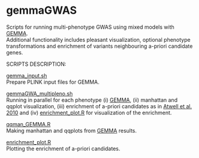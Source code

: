 # gemmaGWAS
Scripts for running multi-phenotype GWAS using mixed models with [GEMMA](https://github.com/genetics-statistics/GEMMA).<br/>
Additional functionality includes pleasant visualization, optional phenotype transformations and enrichment of variants neighbouring a-priori candidate genes.


SCRIPTS DESCRIPTION: <br/>

[gemma_input.sh](https://github.com/Dario-Galanti/multipheno_GWAS/blob/main/gemmaGWAS/gemma_input.sh)<br/>
Prepare PLINK input files for GEMMA.

[gemmaGWA_multipleno.sh](https://github.com/Dario-Galanti/multipheno_GWAS/blob/main/gemmaGWAS/gemmaGWA_multipleno.sh)<br/>
Running in parallel for each phenotype (i) [GEMMA](https://github.com/genetics-statistics/GEMMA), (ii) manhattan and qqplot visualization, (iii) enrichment of a-priori candidates as in [Atwell et al. 2010](https://www.nature.com/articles/nature08800) and (iv) [enrichment_plot.R](https://github.com/Dario-Galanti/multipheno_GWAS/blob/main/gemmaGWAS/enrichment_plot.R) for visualization of the enrichment.

[qqman_GEMMA.R](https://github.com/Dario-Galanti/multipheno_GWAS/blob/main/gemmaGWAS/qqman_GEMMA.R)<br/>
Making manhattan and qqplots from [GEMMA](https://github.com/genetics-statistics/GEMMA) results.

[enrichment_plot.R](https://github.com/Dario-Galanti/multipheno_GWAS/blob/main/gemmaGWAS/enrichment_plot.R)<br/>
Plotting the enrichment of a-priori candidates.


